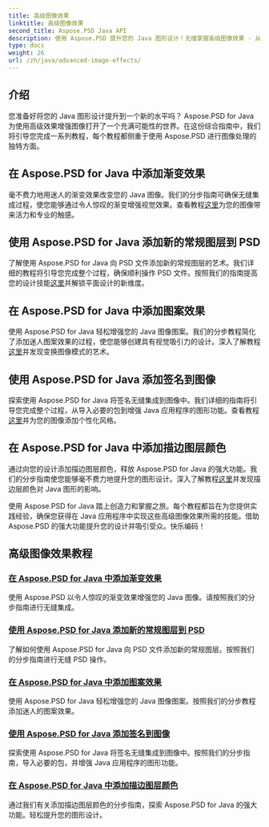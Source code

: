 ```yaml
---
title: 高级图像效果
linktitle: 高级图像效果
second_title: Aspose.PSD Java API
description: 使用 Aspose.PSD 提升您的 Java 图形设计！无缝掌握高级图像效果 - 从渐变和图案到签名和笔画。
type: docs
weight: 26
url: /zh/java/advanced-image-effects/
---
```

## 介绍
您准备好将您的 Java 图形设计提升到一个新的水平吗？ Aspose.PSD for Java 为使用高级效果增强图像打开了一个充满可能性的世界。在这份综合指南中，我们将引导您完成一系列教程，每个教程都侧重于使用 Aspose.PSD 进行图像处理的独特方面。

## 在 Aspose.PSD for Java 中添加渐变效果

毫不费力地用迷人的渐变效果改变您的 Java 图像。我们的分步指南可确保无缝集成过程，使您能够通过令人惊叹的渐变增强视觉效果。查看教程[这里](./add-gradient-effects/)为您的图像带来活力和专业的触感。

## 使用 Aspose.PSD for Java 添加新的常规图层到 PSD

了解使用 Aspose.PSD for Java 向 PSD 文件添加新的常规图层的艺术。我们详细的教程将引导您完成整个过程，确保顺利操作 PSD 文件。按照我们的指南提高您的设计技能[这里](./add-new-regular-layer/)并解锁平面设计的新维度。

## 在 Aspose.PSD for Java 中添加图案效果

使用 Aspose.PSD for Java 轻松增强您的 Java 图像图案。我们的分步教程简化了添加迷人图案效果的过程，使您能够创建具有视觉吸引力的设计。深入了解教程[这里](./add-pattern-effects/)并发现变换图像模式的艺术。

## 使用 Aspose.PSD for Java 添加签名到图像

探索使用 Aspose.PSD for Java 将签名无缝集成到图像中。我们详细的指南将引导您完成整个过程，从导入必要的包到增强 Java 应用程序的图形功能。查看教程[这里](./add-signature-to-image/)并为您的图像添加个性化风格。

## 在 Aspose.PSD for Java 中添加描边图层颜色

通过向您的设计添加描边图层颜色，释放 Aspose.PSD for Java 的强大功能。我们的分步指南使您能够毫不费力地提升您的图形设计。深入了解教程[这里](./add-stroke-layer-color/)并发现描边层颜色对 Java 图形的影响。

使用 Aspose.PSD for Java 踏上创造力和掌握之旅。每个教程都旨在为您提供实践经验，确保您获得在 Java 应用程序中实现这些高级图像效果所需的技能。借助 Aspose.PSD 的强大功能提升您的设计并吸引受众。快乐编码！
## 高级图像效果教程
### [在 Aspose.PSD for Java 中添加渐变效果](./add-gradient-effects/)
使用 Aspose.PSD 以令人惊叹的渐变效果增强您的 Java 图像。请按照我们的分步指南进行无缝集成。
### [使用 Aspose.PSD for Java 添加新的常规图层到 PSD](./add-new-regular-layer/)
了解如何使用 Aspose.PSD for Java 向 PSD 文件添加新的常规图层。按照我们的分步指南进行无缝 PSD 操作。
### [在 Aspose.PSD for Java 中添加图案效果](./add-pattern-effects/)
使用 Aspose.PSD for Java 轻松增强您的 Java 图像图案。按照我们的分步教程添加迷人的图案效果。
### [使用 Aspose.PSD for Java 添加签名到图像](./add-signature-to-image/)
探索使用 Aspose.PSD for Java 将签名无缝集成到图像中。按照我们的分步指南，导入必要的包，并增强 Java 应用程序的图形功能。
### [在 Aspose.PSD for Java 中添加描边图层颜色](./add-stroke-layer-color/)
通过我们有关添加描边图层颜色的分步指南，探索 Aspose.PSD for Java 的强大功能。轻松提升您的图形设计。